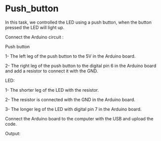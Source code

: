 # Push_button

In this task, we controlled the LED using a push button, when the button pressed the LED will light up.

Connect the Arduino circuit :

Push button

1- The left leg of the push button to the 5V in the Arduino board.

2- The right leg of the push button to the digital pin 6 in the Arduino board and add a resistor to connect it with the GND.

LED:

1- The shorter leg of the LED with the resistor.

2- The resistor is connected with the GND in the Arduino board.

3- The longer leg of the LED with digital pin 7 in the Arduino board.

Connect the Arduino board to the computer with the USB and upload the code.

Output:
